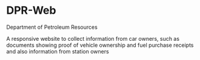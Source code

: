 # DPR-Web
Department of Petroleum Resources

A responsive website to collect information from car owners, such as documents showing proof of vehicle ownership and fuel purchase receipts 
and also information from station owners
